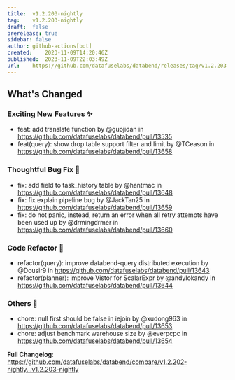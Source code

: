 ```yaml
---
title:	v1.2.203-nightly
tag:	v1.2.203-nightly
draft:	false
prerelease:	true
sidebar: false
author:	github-actions[bot]
created:	2023-11-09T14:20:46Z
published:	2023-11-09T22:03:49Z
url:	https://github.com/datafuselabs/databend/releases/tag/v1.2.203-nightly
---
```

<!-- Release notes generated using configuration in .github/release.yml at main -->

## What's Changed
### Exciting New Features ✨
* feat: add translate function by @guojidan in https://github.com/datafuselabs/databend/pull/13535
* feat(query): show drop table support filter and limit by @TCeason in https://github.com/datafuselabs/databend/pull/13658
### Thoughtful Bug Fix 🔧
* fix: add field to task_history table by @hantmac in https://github.com/datafuselabs/databend/pull/13648
* fix: fix explain pipeline bug by @JackTan25 in https://github.com/datafuselabs/databend/pull/13659
* fix: do not panic, instead, return an error when all retry attempts have been used up by @drmingdrmer in https://github.com/datafuselabs/databend/pull/13660
### Code Refactor 🎉
* refactor(query): improve databend-query distributed execution by @Dousir9 in https://github.com/datafuselabs/databend/pull/13643
* refactor(planner): improve Vistor for ScalarExpr by @andylokandy in https://github.com/datafuselabs/databend/pull/13644
### Others 📒
* chore: null first should be false in iejoin by @xudong963 in https://github.com/datafuselabs/databend/pull/13653
* chore: adjust benchmark warehouse size by @everpcpc in https://github.com/datafuselabs/databend/pull/13654


**Full Changelog**: https://github.com/datafuselabs/databend/compare/v1.2.202-nightly...v1.2.203-nightly
